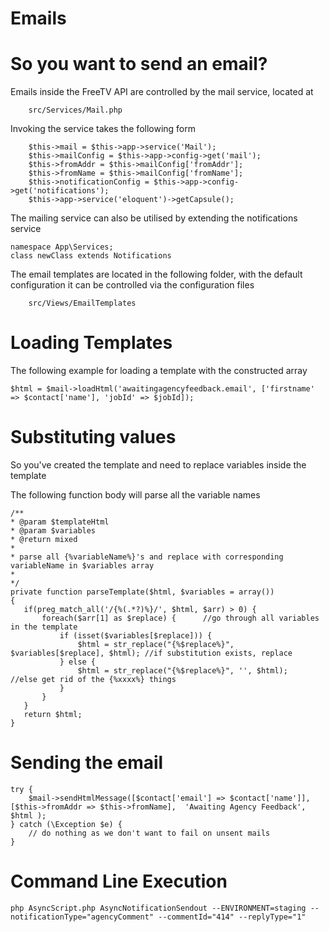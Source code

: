 # Emails

# So you want to send an email?

Emails inside the FreeTV API are controlled by the mail service, located at 

```
    src/Services/Mail.php
```

Invoking the service takes the following form

```
    $this->mail = $this->app->service('Mail');
    $this->mailConfig = $this->app->config->get('mail');
    $this->fromAddr = $this->mailConfig['fromAddr'];
    $this->fromName = $this->mailConfig['fromName'];
    $this->notificationConfig = $this->app->config->get('notifications');
    $this->app->service('eloquent')->getCapsule();
```

The mailing service can also be utilised by extending the notifications service

```
namespace App\Services;
class newClass extends Notifications
```

The email templates are located in the following folder, with the default configuration it can be controlled via the configuration files

```
    src/Views/EmailTemplates
```

# Loading Templates

The following example for loading a template with the constructed array

```
$html = $mail->loadHtml('awaitingagencyfeedback.email', ['firstname' => $contact['name'], 'jobId' => $jobId]);
```

# Substituting values

So you've created the template and need to replace variables inside the template

The following function body will parse all the variable names

```
/**
* @param $templateHtml
* @param $variables
* @return mixed
*
* parse all {%variableName%}'s and replace with corresponding variableName in $variables array
*
*/
private function parseTemplate($html, $variables = array())
{
   if(preg_match_all('/{%(.*?)%}/', $html, $arr) > 0) {
       foreach($arr[1] as $replace) {      //go through all variables in the template
           if (isset($variables[$replace])) {
               $html = str_replace("{%$replace%}", $variables[$replace], $html); //if substitution exists, replace
           } else {
               $html = str_replace("{%$replace%}", '', $html);      //else get rid of the {%xxxx%} things
           }
       }
   }
   return $html;
}
```
# Sending the email

```
try {
    $mail->sendHtmlMessage([$contact['email'] => $contact['name']], [$this->fromAddr => $this->fromName],  'Awaiting Agency Feedback', $html );
} catch (\Exception $e) {
    // do nothing as we don't want to fail on unsent mails
}
```

# Command Line Execution
```
php AsyncScript.php AsyncNotificationSendout --ENVIRONMENT=staging --notificationType="agencyComment" --commentId="414" --replyType="1"
```
